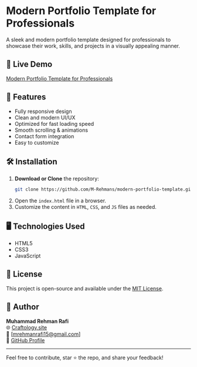 # Modern Portfolio Template for Professionals

A sleek and modern portfolio template designed for professionals to showcase their work, skills, and projects in a visually appealing manner.

## 🚀 Live Demo
[Modern Portfolio Template for Professionals](https://craftology.site/Free%20Templates/Personal%20Portfolio/index.html)

## 📌 Features
- Fully responsive design
- Clean and modern UI/UX
- Optimized for fast loading speed
- Smooth scrolling & animations
- Contact form integration
- Easy to customize

## 🛠️ Installation
1. **Download or Clone** the repository:
   ```bash
   git clone https://github.com/M-Rehmans/modern-portfolio-template.git
   ```
2. Open the `index.html` file in a browser.
3. Customize the content in `HTML`, `CSS`, and `JS` files as needed.

## 🖥️ Technologies Used
- HTML5
- CSS3
- JavaScript

## 📜 License
This project is open-source and available under the [MIT License](LICENSE).

## 👤 Author
**Muhammad Rehman Rafi**  
🌐 [Craftology.site](https://craftology.site)  
📩 [mrehmanrafi15@gmail.com]  
📌 [GitHub Profile](https://github.com/M-Rehmans)

---
Feel free to contribute, star ⭐ the repo, and share your feedback!
